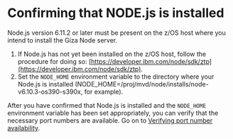 # Confirming that NODE.js is installed

Node.js version 6.11.2 or later must be present on the z/OS host where you intend to install the Giza Node server.

1.   If Node.js has not yet been installed on the z/OS host, follow the procedure for doing so: [https://developer.ibm.com/node/sdk/ztp](https://developer.ibm.com/node/sdk/ztp). 
2.   Set the `NODE_HOME` environment variable to the directory where your Node.js is installed \(NODE\_HOME=/proj/mvd/node/installs/node-v6.10.3-os390-s390x, for example\). 

After you have confirmed that Node.js is installed and the `NODE_HOME` environment variable has been set appropriately, you can verify that the necessary port numbers are available. Go on to [Verifying port number availability](mvd-instverifyportnumavailable.md).
